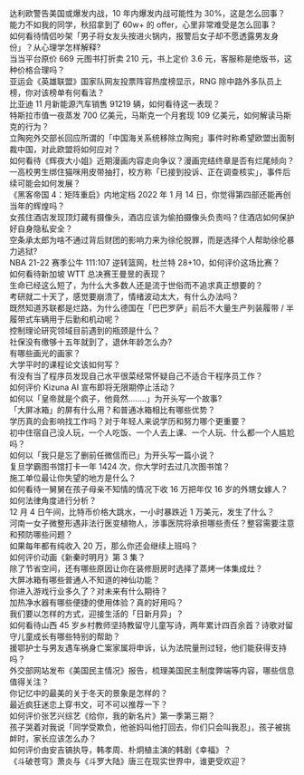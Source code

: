 达利欧警告美国或爆发内战，10 年内爆发内战可能性为 30%，这是怎么回事？  
能力不如我的同学，秋招拿到了 60w+ 的 offer，心里非常难受是怎么回事？  
如何看待情侣吵架「男子将女友头按进火锅内，报警后女子却不愿透露男友身份」？从心理学怎样解释?  
当当平台原价 669 元图书打折卖 210 元，书上定价 3.6 元，客服称是绝版书，这种价格合理吗？  
亚运会《英雄联盟》国家队网友投票阵容热度榜显示，RNG 除中路外多队员上榜，你对该榜单有何看法？  
比亚迪 11 月新能源汽车销售 91219 辆，如何看待这一表现？  
特斯拉市值一夜蒸发 700 亿美元，马斯克一个月套现 109 亿美元，如何解读马斯克的行为？  
立陶宛外交部长回应所谓的「中国海关系统移除立陶宛」事件时称希望欧盟出面制裁中国，对此欧盟将如何应对？  
如何看待《辉夜大小姐》近期漫画内容走向争议？漫画完结终章是否有烂尾倾向？  
一高校男生绑住猫咪用皮带抽打，校方称「已接到投诉、正在调查核实」，事件后续可能会如何发展？  
《黑客帝国 4：矩阵重启》内地定档 2022 年 1 月 14 日，你觉得第四部还能再创当年的辉煌吗？  
女孩住酒店发现顶灯藏有摄像头，酒店应该为偷拍摄像头负责吗？住酒店如何保护好自身隐私安全？  
空条承太郎为啥不通过背后财团的影响力来为徐伦脱罪，而是选择个人帮助徐伦暴力逃狱?  
NBA 21-22 赛季公牛 111:107 逆转篮网，杜兰特 28+10，如何评价这场比赛？  
如何看待新加坡 WTT 总决赛王曼昱的表现？  
生命已经这么短了，为什么大多数人还是流于世俗而不追求真正想要的？  
考研就二十天了，感觉要崩溃了，情绪波动太大，有什么办法吗？  
既然知道苏联都是烂路，为什么德国在「巴巴罗萨」前后不大量生产列装履带 / 半履带式车辆用于后勤和机动呢？  
控制理论研究领域目前遇到的瓶颈是什么？  
社保没有缴够十五年就到了，退休年龄怎么办?  
有哪些画光的画家？  
大学平时的课程论文该如何写？  
有没有当了程序员发现自己水平很菜经常怀疑自己不适合干程序员工作？  
如何评价 Kizuna AI  宣布即将无限期停止活动？  
如何以「皇帝就是个疯子，他竟然........」为开头写一个故事?  
「大屏冰箱」的屏有什么用？和普通冰箱相比有哪些优势？  
学历真的会影响找工作吗？对于年轻人来说学历和努力哪个更重要？  
初中住宿自己没人玩，一个人吃饭、一个人去上课、一个人玩、什么都一个人尴尬吗？  
如何以「我只是忘了删前任微信而已」为开头写一篇小说？  
复旦学霸图书馆打卡一年 1424 次，你大学时去过几次图书馆？  
施工单位最让你失望的地方是什么？  
如何看待一舅舅在孩子母亲不知情的情况下收 16 万把年仅 16 岁的外甥女嫁人？如何法律角度进行分析？  
12 月 4 日午间，比特币价格大跳水，一小时暴跌近 1 万美元，发生了什么？  
河南一女子微整形遇非法行医变植物人，涉事医院将承担哪些责任？整容需要注意和预防哪些问题？  
如果每年都有纯收入 20 万，那么你还会继续上班吗？  
如何评价动画《新秦时明月》第 3 集？  
除了节省空间，还有哪些原因让你在装修厨房时选择了蒸烤一体集成灶？  
大屏冰箱有哪些普通人不知道的神仙功能？  
你进入游戏行业多久了？对未来有什么期待？  
加热净水器有哪些便捷的使用体验？真的好用吗？  
我们要以怎样的方式，迎接生活的「日新月异」？  
如何看待山西 45 岁乡村教师坚持教留守儿童写诗，两年累计四百余首？诗歌对留守儿童成长有哪些特别的帮助？  
援鄂护士与男友遇车祸身亡案家属将申诉，认为法院量刑过轻，他们能获得支持吗？  
外交部网站发布《美国民主情况》报告，梳理美国民主制度弊端等内容，哪些信息值得关注？  
你记忆中的最美的关于冬天的景象是怎样的？  
最近疯狂迷恋上穿书文，可不可以推荐一下？  
如何评价张艺兴综艺《给你，我的新名片》第一季第三期？  
孩子哭着对我说「同学受欺负，他爸妈叫他打回去，你们只会叫我忍」，孩子被挑衅时，家长应该怎么办？  
如何评价由安吉镐执导，韩孝周、朴炯植主演的韩剧《幸福》？  
《斗破苍穹》萧炎与《斗罗大陆》唐三在现实世界中，谁更受欢迎？  
